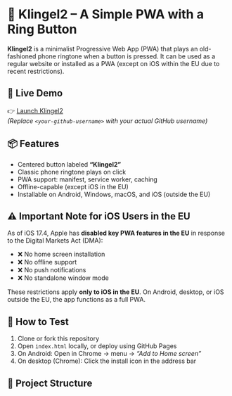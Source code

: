 # 🔔 Klingel2 – A Simple PWA with a Ring Button

**Klingel2** is a minimalist Progressive Web App (PWA) that plays an old-fashioned phone ringtone when a button is pressed. It can be used as a regular website or installed as a PWA (except on iOS within the EU due to recent restrictions).

## 🚀 Live Demo

👉 [Launch Klingel2](https://<your-github-username>.github.io/klingel2/)  
*(Replace `<your-github-username>` with your actual GitHub username)*

## 📦 Features

- Centered button labeled **“Klingel2”**
- Classic phone ringtone plays on click
- PWA support: manifest, service worker, caching
- Offline-capable (except iOS in the EU)
- Installable on Android, Windows, macOS, and iOS (outside the EU)

## ⚠️ Important Note for iOS Users in the EU

As of iOS 17.4, Apple has **disabled key PWA features in the EU** in response to the Digital Markets Act (DMA):

- ❌ No home screen installation
- ❌ No offline support
- ❌ No push notifications
- ❌ No standalone window mode

These restrictions apply **only to iOS in the EU**. On Android, desktop, or iOS outside the EU, the app functions as a full PWA.

## 🧪 How to Test

1. Clone or fork this repository
2. Open `index.html` locally, or deploy using GitHub Pages
3. On Android: Open in Chrome → menu → *“Add to Home screen”*
4. On desktop (Chrome): Click the install icon in the address bar

## 📁 Project Structure

